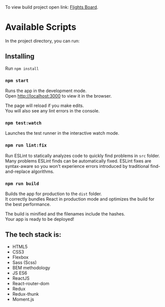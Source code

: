 To view build project open link: [Flights Board](https://.netlify.app).



# Available Scripts

In the project directory, you can run:

## Installing

Run `npm install`

### `npm start`

Runs the app in the development mode.<br />
Open [http://localhost:3000](http://localhost:3000) to view it in the browser.

The page will reload if you make edits.<br />
You will also see any lint errors in the console.

### `npm test:watch`

Launches the test runner in the interactive watch mode.<br />

### `npm run lint:fix`

Run ESLint to statically analyzes code to quickly find problems in `src` folder.
Many problems ESLint finds can be automatically fixed. ESLint fixes are syntax-aware so you won't experience errors introduced by traditional find-and-replace algorithms.


### `npm run build`

Builds the app for production to the `dist` folder.<br />
It correctly bundles React in production mode and optimizes the build for the best performance.

The build is minified and the filenames include the hashes.<br />
Your app is ready to be deployed!

## The tech stack is:
+ HTML5
+ CSS3
+ Flexbox
+ Sass (Scss)
+ BEM methodology
+ JS ES6
+ ReactJS
+ React-router-dom
+ Redux
+ Redux-thunk
+ Moment.js


